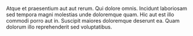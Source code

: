Atque et praesentium aut aut rerum. Qui dolore omnis. Incidunt laboriosam sed tempora magni molestias unde doloremque quam. Hic aut est illo commodi porro aut in. Suscipit maiores doloremque deserunt ea. Quam dolorum illo reprehenderit sed voluptatibus.